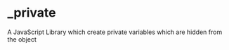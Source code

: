 _private
========

A JavaScript Library which create private variables which are hidden from the object 
